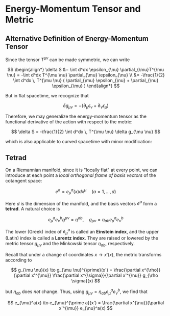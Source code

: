 # Energy-Momentum Tensor and Metric

## Alternative Definition of Energy-Momentum Tensor

Since the tensor $T^{\mu \nu}$ can be made symmetric, we can write

$$
\begin{align*}
    \delta S
    &= \int d^dx \epsilon_{\nu} \partial_{\mu}T^{\mu  \nu}
    = -\int d^dx T^{\mu  \nu} \partial_{\mu} \epsilon_{\nu}
    \\
    &= -\frac{1}{2} \int d^dx \,
    T^{\mu \nu} (
        \partial_{\mu} \epsilon_{\nu}
        + \partial_{\nu} \epsilon_{\mu}
    )
\end{align*}
$$

But in flat spacetime, we recognize that

$$
\delta  g_{\mu  \nu}
= -(
    \partial_{\mu} \epsilon_{\nu}
    +\partial_{\nu} \epsilon_{\mu}
)
$$

Therefore, we may generalize the energy-momentum tensor as the
functional derivative of the action with respect to the metric:

$$
\delta  S = -\frac{1}{2} \int d^dx \, 
T^{\mu  \nu} \delta  g_{\mu  \nu}
$$

which is also applicable to curved spacetime with minor modification:

## Tetrad

On a Riemannian manifold, since it is "locally flat" at every point, we can introduce at each point a *local orthogonal frame of basis vectors* of the cotangent space:

$$
e^a=e_{\mu}^a(x)dx^{\mu} \quad (a=1,...,d)
$$

Here $d$ is the dimension of the manifold, and the basis vectors $e^a$ form a **tetrad**. A natural choice is

$$
e_{\mu}^ae_{\nu}^bg^{\mu \nu}=\eta^{a b}, 
\quad
g_{\mu \nu}=\eta_{a b}e_{\mu}^ae_{\nu}^b
$$

The lower (Greek) index of $e_{\mu}^a$ is called an **Einstein index**, and the upper (Latin) index is called a **Lorentz index**. They are raised or lowered by the metric tensor $g_{\mu \nu}$ and the Minkowski tensor $\eta_{a b}$, respectively.

Recall that under a change of coordinates $x\to x'(x)$, the metric
transforms according to

$$
g_{\mu \nu}(x)
\to g_{\mu \nu}^{\prime}(x')
= \frac{\partial x^{\rho}}{\partial x'^{\mu}}
\frac{\partial x^{\sigma}}{\partial x'^{\nu}}
g_{\rho \sigma}(x)
$$

but $\eta_{a b}$ does *not* change. Thus, using
$g_{\mu \nu}=\eta_{a b}e_{\mu}^ae_{\nu}^b$, we find that

$$
e_{\mu}^a(x) \to e_{\mu}^{\prime a}(x')
= \frac{\partial x^{\nu}}{\partial x'^{\mu}}
e_{\nu}^a(x)
$$